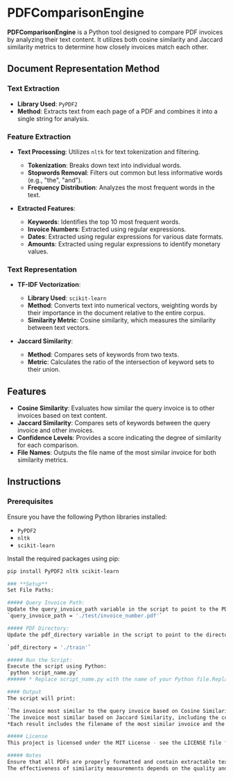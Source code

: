 # PDFComparisonEngine

**PDFComparisonEngine** is a Python tool designed to compare PDF invoices by analyzing their text content. It utilizes both cosine similarity and Jaccard similarity metrics to determine how closely invoices match each other.

## Document Representation Method

### Text Extraction
- **Library Used**: `PyPDF2`
- **Method**: Extracts text from each page of a PDF and combines it into a single string for analysis.

### Feature Extraction
- **Text Processing**: Utilizes `nltk` for text tokenization and filtering.
  - **Tokenization**: Breaks down text into individual words.
  - **Stopwords Removal**: Filters out common but less informative words (e.g., "the", "and").
  - **Frequency Distribution**: Analyzes the most frequent words in the text.

- **Extracted Features**:
  - **Keywords**: Identifies the top 10 most frequent words.
  - **Invoice Numbers**: Extracted using regular expressions.
  - **Dates**: Extracted using regular expressions for various date formats.
  - **Amounts**: Extracted using regular expressions to identify monetary values.

### Text Representation
- **TF-IDF Vectorization**:
  - **Library Used**: `scikit-learn`
  - **Method**: Converts text into numerical vectors, weighting words by their importance in the document relative to the entire corpus.
  - **Similarity Metric**: Cosine similarity, which measures the similarity between text vectors.

- **Jaccard Similarity**:
  - **Method**: Compares sets of keywords from two texts.
  - **Metric**: Calculates the ratio of the intersection of keyword sets to their union.

## Features
- **Cosine Similarity**: Evaluates how similar the query invoice is to other invoices based on text content.
- **Jaccard Similarity**: Compares sets of keywords between the query invoice and other invoices.
- **Confidence Levels**: Provides a score indicating the degree of similarity for each comparison.
- **File Names**: Outputs the file name of the most similar invoice for both similarity metrics.

## Instructions

### Prerequisites
Ensure you have the following Python libraries installed:
- `PyPDF2`
- `nltk`
- `scikit-learn`

Install the required packages using pip:

```bash
pip install PyPDF2 nltk scikit-learn

### **Setup**
Set File Paths:

##### Query Invoice Path:
Update the query_invoice_path variable in the script to point to the PDF file of the invoice you want to compare.
`query_invoice_path = './test/invoice_number.pdf'`

##### PDF Directory:
Update the pdf_directory variable in the script to point to the directory containing the PDFs you want to compare against.

`pdf_directory = './train'`

##### Run the Script:
Execute the script using Python:
`python script_name.py`
###### * Replace script_name.py with the name of your Python file.Replace script_name.py with the name of your Python file.*

#### Output
The script will print:

`The invoice most similar to the query invoice based on Cosine Similarity, including the confidence level and filename.`
`The invoice most similar based on Jaccard Similarity, including the confidence level and filename.`
*Each result includes the filename of the most similar invoice and the similarity score.*

##### License
This project is licensed under the MIT License - see the LICENSE file for details.

##### Notes
Ensure that all PDFs are properly formatted and contain extractable text.
The effectiveness of similarity measurements depends on the quality and structure of the text in the invoices.
